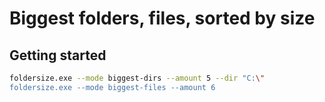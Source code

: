 # Biggest folders, files, sorted by size 

## Getting started

```sh
foldersize.exe --mode biggest-dirs --amount 5 --dir "C:\"
foldersize.exe --mode biggest-files --amount 6
```
